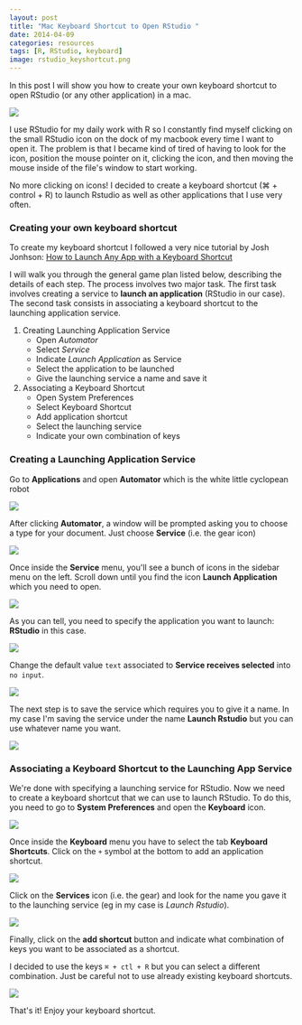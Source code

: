 ```yaml
---
layout: post
title: "Mac Keyboard Shortcut to Open RStudio "
date: 2014-04-09
categories: resources
tags: [R, RStudio, keyboard]
image: rstudio_keyshortcut.png
---
```


In this post I will show you how to create your own keyboard shortcut to open RStudio 
(or any other application) in a mac.

<!--more-->

<img class="centered" src="{{ site.url }}/images/blog/rstudio_keyshortcut.png">

I use RStudio for my daily work with R so I constantly find myself clicking on the small 
RStudio icon on the dock of my macbook every time I want to open it. The problem is that 
I became kind of tired of having to look for the icon, position the mouse pointer on it, 
clicking the icon, and then moving the mouse inside of the file's window to start working.

No more clicking on icons! I decided to create a keyboard shortcut (⌘ + control + R) to launch 
Rstudio as well as other applications that I use very often. 


### Creating your own keyboard shortcut

To create my keyboard shortcut I followed a very nice tutorial by Josh Jonhson: 
[How to Launch Any App with a Keyboard Shortcut](http://computers.tutsplus.com/tutorials/how-to-launch-any-app-with-a-keyboard-shortcut--mac-31463) 

I will walk you through the general game plan listed below, describing the details of 
each step. The process involves two major task. The first task involves creating a service to 
**launch an application** (RStudio in our case). The second task consists in associating 
a keyboard shortcut to the launching application service.

1. Creating Launching Application Service
    + Open *Automator*
    + Select *Service*
    + Indicate *Launch Application* as Service
    + Select the application to be launched
    + Give the launching service a name and save it
2. Associating a Keyboard Shortcut 
    * Open System Preferences 
    * Select Keyboard Shortcut
    * Add application shortcut
    * Select the launching service 
    * Indicate your own combination of keys
  

### Creating a Launching Application Service

Go to **Applications** and open **Automator** which is the white little cyclopean robot 

<img class="centered" src="{{ site.url }}/images/blog/screenshot_applications_automator.png">


After clicking **Automator**, a window will be prompted asking you to choose a type for 
your document. Just choose **Service** (i.e. the gear icon)

<img class="centered" src="{{ site.url }}/images/blog/screenshot_automator_service_small.png">


Once inside the **Service** menu, you'll see a bunch of icons in the sidebar menu on the left. 
Scroll down until you find the icon **Launch Application** which you need to open.

<img class="centered" src="{{ site.url }}/images/blog/screenshot_automator_service_launch_application.png">


As you can tell, you need to specify the application you want to launch: **RStudio** in this case.

<img class="centered" src="{{ site.url }}/images/blog/screenshot_launch_application_Rstudio_large.png">


Change the default value ```text``` associated to **Service receives selected** into 
```no input```.

<img class="centered" src="{{ site.url }}/images/blog/screenshot_launch_application_Rstudio.png">


The next step is to save the service which requires you to give it a name. In my case 
I'm saving the service under the name **Launch Rstudio** but you can use whatever name 
you want.

<img class="centered" src="{{ site.url }}/images/blog/screenshot_launch_Rstudio_small.png">


### Associating a Keyboard Shortcut to the Launching App Service

We're done with specifying a launching service for RStudio. Now we need to create a 
keyboard shortcut that we can use to launch RStudio. To do this, you need to go to 
**System Preferences** and open the **Keyboard** icon.

<img class="centered" src="{{ site.url }}/images/blog/screenshot_system_preferences.png">


Once inside the **Keyboard** menu you have to select the tab **Keyboard Shortcuts**. 
Click on the ```+``` symbol at the bottom to add an application shortcut.

<img class="centered" src="{{ site.url }}/images/blog/screenshot_keyboard_shortcuts.png">


Click on the **Services** icon (i.e. the gear) and look for the name you gave it to 
the launching service (eg in my case is *Launch Rstudio*).

<img class="centered" src="{{ site.url }}/images/blog/screenshot_keyboard_shortcuts_service.png">


Finally, click on the **add shortcut** button and indicate what combination of 
keys you want to be associated as a shortcut. 

I decided to use the keys ```⌘ + ctl + R``` but you can select a different combination. 
Just be careful not to use already existing keyboard shortcuts. 

<img class="centered" src="{{ site.url }}/images/blog/screenshot_keyboard_shortcuts_launch_Rstudio.png">

That's it! Enjoy your keyboard shortcut.
